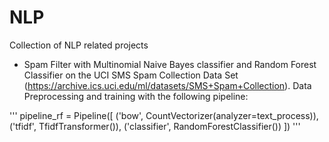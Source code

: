 # NLP
Collection of NLP related projects

- Spam Filter with Multinomial Naive Bayes classifier and Random Forest Classifier on the UCI SMS Spam Collection Data Set (https://archive.ics.uci.edu/ml/datasets/SMS+Spam+Collection). Data Preprocessing and training with the following pipeline:

'''
pipeline_rf = Pipeline([
                     ('bow', CountVectorizer(analyzer=text_process)),
                     ('tfidf', TfidfTransformer()),
                     ('classifier', RandomForestClassifier())
                ])
                '''
